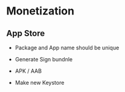 # Monetization

## App Store

- Package and App name should be unique

- Generate Sign bundnle
- APK / AAB
- Make new Keystore
